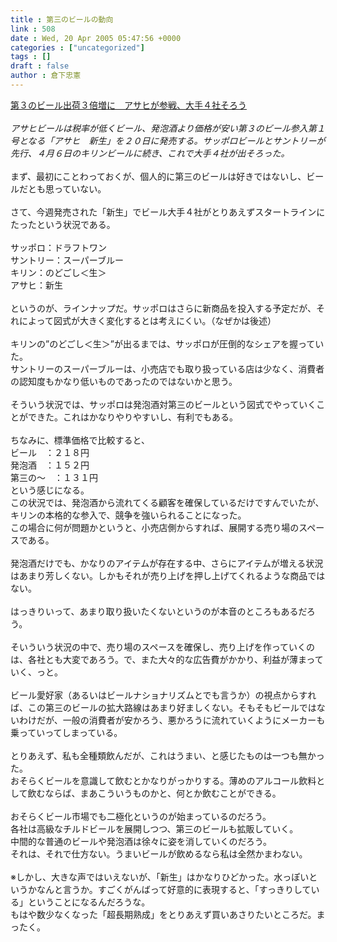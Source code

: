 ```yaml
---
title : 第三のビールの動向
link : 508
date : Wed, 20 Apr 2005 05:47:56 +0000
categories : ["uncategorized"]
tags : []
draft : false
author : 倉下忠憲
---
```


<A HREF="http://www.sankei.co.jp/news/050419/kei074.htm" TARGET="_blank">第３のビール出荷３倍増に　アサヒが参戦、大手４社そろう</A> <BR><BR><I>アサヒビールは税率が低くビール、発泡酒より価格が安い第３のビール参入第１号となる「アサヒ　新生」を２０日に発売する。サッポロビールとサントリーが先行、４月６日のキリンビールに続き、これで大手４社が出そろった。</I><BR><BR>まず、最初にことわっておくが、個人的に第三のビールは好きではないし、ビールだとも思っていない。<BR><BR>さて、今週発売された「新生」でビール大手４社がとりあえずスタートラインにたったという状況である。<BR><BR>サッポロ：ドラフトワン<BR>サントリー：スーパーブルー<BR>キリン：のどごし＜生＞<BR>アサヒ：新生<BR><BR>というのが、ラインナップだ。サッポロはさらに新商品を投入する予定だが、それによって図式が大きく変化するとは考えにくい。（なぜかは後述）<BR><BR>キリンの”のどごし＜生＞”が出るまでは、サッポロが圧倒的なシェアを握っていた。<BR>サントリーのスーパーブルーは、小売店でも取り扱っている店は少なく、消費者の認知度もかなり低いものであったのではないかと思う。<BR><BR>そういう状況では、サッポロは発泡酒対第三のビールという図式でやっていくことができた。これはかなりやりやすいし、有利でもある。<BR><BR>ちなみに、標準価格で比較すると、<BR>ビール　：２１８円<BR>発泡酒　：１５２円<BR>第三の～　：１３１円<BR>という感じになる。<BR>この状況では、発泡酒から流れてくる顧客を確保しているだけですんでいたが、キリンの本格的な参入で、競争を強いられることになった。<BR>この場合に何が問題かというと、小売店側からすれば、展開する売り場のスペースである。<BR><BR>発泡酒だけでも、かなりのアイテムが存在する中、さらにアイテムが増える状況はあまり芳しくない。しかもそれが売り上げを押し上げてくれるような商品ではない。<BR><BR>はっきりいって、あまり取り扱いたくないというのが本音のところもあるだろう。<BR><BR>そいういう状況の中で、売り場のスペースを確保し、売り上げを作っていくのは、各社とも大変であろう。で、また大々的な広告費がかかり、利益が薄まっていく、っと。<BR><BR>ビール愛好家（あるいはビールナショナリズムとでも言うか）の視点からすれば、この第三のビールの拡大路線はあまり好ましくない。そもそもビールではないわけだが、一般の消費者が安かろう、悪かろうに流れていくようにメーカーも乗っていってしまっている。<BR><BR>とりあえず、私も全種類飲んだが、これはうまい、と感じたものは一つも無かった。<BR>おそらくビールを意識して飲むとかなりがっかりする。薄めのアルコール飲料として飲むならば、まあこういうものかと、何とか飲むことができる。<BR><BR>おそらくビール市場でも二極化というのが始まっているのだろう。<BR>各社は高級なチルドビールを展開しつつ、第三のビールも拡販していく。<BR>中間的な普通のビールや発泡酒は徐々に姿を消していくのだろう。<BR>それは、それで仕方ない。うまいビールが飲めるなら私は全然かまわない。<BR><BR>※しかし、大きな声ではいえないが、「新生」はかなりひどかった。水っぽいというかなんと言うか。すごくがんばって好意的に表現すると、「すっきりしている」ということになるんだろうな。<BR>もはや数少なくなった「超長期熟成」をとりあえず買いあさりたいところだ。まったく。<BR><br><br>
